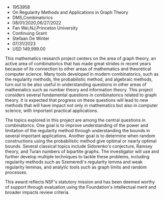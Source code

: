 
* 1953958
* On Regularity Methods and Applications in Graph Theory
* DMS,Combinatorics
* 08/01/2020,06/27/2022
* Fan Wei,NJ,Princeton University
* Continuing Grant
* Stefaan De Winter
* 07/31/2023
* USD 149,999.00

This mathematics research project centers on the area of graph theory, an active
area of combinatorics that has made great strides in recent years because of its
connection to other areas of mathematics and theoretical computer science. Many
tools developed in modern combinatorics, such as the regularity methods, the
probabilistic method, and algebraic methods, turn out to be also useful in
understanding questions in other areas of mathematics such as number theory and
information theory. This project considers several fundamental questions in
combinatorics related to graph theory. It is expected that progress on these
questions will lead to new methods that will have impact not only in mathematics
but also in computer science, with important practical applications.

The topics explored in this project are among the central questions in
combinatorics. One goal is to improve understanding of the power and limitation
of the regularity method through understanding the bounds in several important
applications. Another goal is to determine when random constructions using the
probabilistic method give optimal or nearly optimal bounds. Several classical
topics include Sidorenko's conjecture, Ramsey theory, and Turan numbers of
bipartite graphs. The investigator will use and further develop multiple
techniques to tackle these problems, including regularity methods such as
Szemeredi's regularity lemma and weak regularity lemmas, and analytic tools such
as graph limits and random processes.

This award reflects NSF's statutory mission and has been deemed worthy of
support through evaluation using the Foundation's intellectual merit and broader
impacts review criteria.
